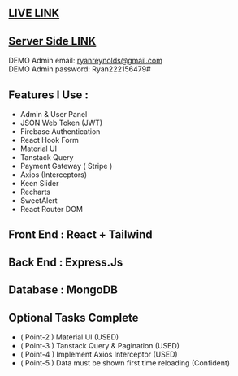 ## [LIVE LINK](https://bmarry.web.app)
## [Server Side LINK](https://github.com/PIYAS137/BMarry_Server_Side)

DEMO Admin email: ryanreynolds@gmail.com <br/>
DEMO Admin password: Ryan222156479#

## Features I Use :
- Admin & User Panel
- JSON Web Token (JWT)
- Firebase Authentication
- React Hook Form
- Material UI
- Tanstack Query 
- Payment Gateway ( Stripe ) 
- Axios (Interceptors)
- Keen Slider
- Recharts
- SweetAlert
- React Router DOM
## Front End : React + Tailwind
## Back End : Express.Js
## Database : MongoDB
## Optional Tasks Complete
- ( Point-2 ) Material UI (USED)
- ( Point-3 ) Tanstack Query & Pagination (USED)
- ( Point-4 ) Implement Axios Interceptor (USED)
- ( Point-5 ) Data must be shown first time reloading (Confident)
